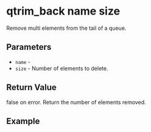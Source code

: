 # qtrim_back name size

Remove multi elements from the tail of a queue.

## Parameters

* `name` - 
* `size` - Number of elements to delete.

## Return Value

false on error. Return the number of elements removed.

## Example
